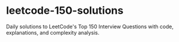 # leetcode-150-solutions
Daily solutions to LeetCode's Top 150 Interview Questions with code, explanations, and complexity analysis.
